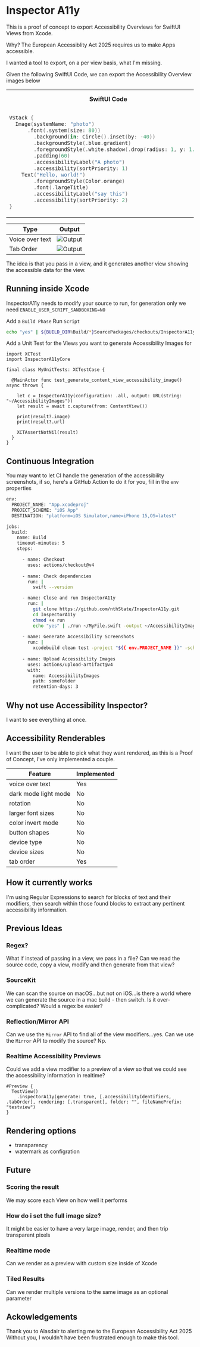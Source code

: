 # Inspector A11y

This is a proof of concept to export Accessibility Overviews for SwiftUI Views from Xcode.

Why? The European Accessiblity Act 2025 requires us to make Apps accessible.

I wanted a tool to export, on a per view basis, what I'm missing.

Given the following SwiftUI Code, we can export the Accessibility Overview images below

<table>
<tr>
<th>SwiftUI Code</th>
<th>Rendered Code</th>
</tr>
<tr>
<td>


```swift
VStack {
  Image(systemName: "photo")
	  .font(.system(size: 80))
		.background(in: Circle().inset(by: -40))
		.backgroundStyle(.blue.gradient)
		.foregroundStyle(.white.shadow(.drop(radius: 1, y: 1.5)))
		.padding(60)
		.accessibilityLabel("A photo")
		.accessibility(sortPriority: 1)
	Text("Hello, world!")
		.foregroundStyle(Color.orange)
		.font(.largeTitle)
		.accessibilityLabel("say this")
		.accessibility(sortPriority: 2)
}
```

</td>
<td>

![Input](/Documents/input.png)

</td>
</tr>
</table>

| Type | Output |
| ---- | ------ |
| Voice over text | ![Output](/Documents/voiceOverText.jpg) |
| Tab Order | ![Output](/Documents/tabOrder.jpg) |

The idea is that you pass in a view, and it generates another view showing the accessible data for the view.

## Running inside Xcode

InspectorA11y needs to modify your source to run, for generation only we need `ENABLE_USER_SCRIPT_SANDBOXING=NO`

Add a `Build Phase` Run `Script`

```bash
echo "yes" | ${BUILD_DIR%Build/*}SourcePackages/checkouts/InspectorA11y/run ${SRCROOT}/MyFile.swift -output ~/AccessibilityImages
```

Add a Unit Test for the Views you want to generate Accessibility Images for

```
import XCTest
import InspectorA11yCore

final class MyUnitTests: XCTestCase {

  @MainActor func test_generate_content_view_accessibility_image() async throws {

    let c = InspectorA11y(configuration: .all, output: URL(string: "~/AccessibilityImages"))
    let result = await c.capture(from: ContentView())

    print(result?.image)
    print(result?.url)

    XCTAssertNotNil(result)
  }
}

```

## Continuous Integration

You may want to let CI handle the generation of the accessibility screenshots, if so, here's a GitHub Action
to do it for you, fill in the `env` properties

```bash
env:
  PROJECT_NAME: "App.xcodeproj"
  PROJECT_SCHEME: "iOS App"
  DESTINATION: "platform=iOS Simulator,name=iPhone 15,OS=latest"

jobs:
  build:
    name: Build
    timeout-minutes: 5
    steps:

      - name: Checkout
        uses: actions/checkout@v4
        
      - name: Check dependencies
        run: |
          swift --version

      - name: Close and run InspectorA11y
        run: |
          git clone https://github.com/nthState/InspectorA11y.git
          cd InspectorA11y
          chmod +x run
          echo "yes" | ./run ~/MyFile.swift -output ~/AccessibilityImages
        
      - name: Generate Accessibility Screenshots
        run: |
          xcodebuild clean test -project "${{ env.PROJECT_NAME }}" -scheme "${{ env.PROJECT_SCHEME }}" -destination "${{ env.DESTINATION }}" ENABLE_USER_SCRIPT_SANDBOXING=NO
            
      - name: Upload Accessibility Images
        uses: actions/upload-artifact@v4
        with:
          name: AccessibilityImages
          path: someFolder
          retention-days: 3
```

## Why not use Accessibility Inspector?

I want to see everything at once.

## Accessibility Renderables

I want the user to be able to pick what they want rendered, as this is a Proof of Concept, I've only implemented a couple.

| Feature  | Implemented |
| -------- | ----------- |
| voice over text | Yes |
| dark mode light mode | No |
| rotation | No |
| larger font sizes | No |
| color invert mode | No |
| button shapes | No |
| device type | No |
| device sizes | No |
| tab order | Yes |

## How it currently works

I'm using Regular Expressions to search for blocks of text and their modifiers, then search within those found blocks to 
extract any pertinent accessibility information.

## Previous Ideas

### Regex?

What if instead of passing in a view, we pass in a file?
Can we read the source code, copy a view, modify and then generate from that view?

### SourceKit

We can scan the source on macOS...but not on iOS...is there a world where we can generate the source in a mac build - then switch.
Is it over-complicated?
Would a regex be easier?

### Reflection/Mirror API

Can we use the `Mirror` API to find all of the view modifiers...yes.
Can we use the `Mirror` API to modify the source? Np.

### Realtime Accessibility Previews

Could we add a view modifier to a preview of a view so that we could see the accessibility information in realtime?

```
#Preview {
  TestView()
    .inspectorA11y(generate: true, [.accessibilityIdentifiers, .tabOrder], rendering: [.transparent], folder: "", fileNamePrefix: "testview")
}
```

## Rendering options
- transparency
- watermark as configration


## Future

### Scoring the result

We may score each View on how well it performs

### How do i set the full image size?

It might be easier to have a very large image, render, and then trip transparent pixels

### Realtime mode

Can we render as a preview with custom size inside of Xcode

### Tiled Results
 
Can we render multiple versions to the same image as an optional parameter

## Ackowledgements

Thank you to Alasdair to alerting me to the European Accessibility Act 2025
Without you, I wouldn't have been frustrated enough to make this tool.

